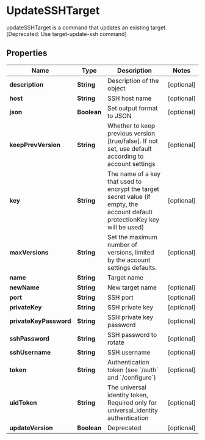 

# UpdateSSHTarget

updateSSHTarget is a command that updates an existing target. [Deprecated: Use target-update-ssh command]

## Properties

| Name | Type | Description | Notes |
|------------ | ------------- | ------------- | -------------|
|**description** | **String** | Description of the object |  [optional] |
|**host** | **String** | SSH host name |  [optional] |
|**json** | **Boolean** | Set output format to JSON |  [optional] |
|**keepPrevVersion** | **String** | Whether to keep previous version [true/false]. If not set, use default according to account settings |  [optional] |
|**key** | **String** | The name of a key that used to encrypt the target secret value (if empty, the account default protectionKey key will be used) |  [optional] |
|**maxVersions** | **String** | Set the maximum number of versions, limited by the account settings defaults. |  [optional] |
|**name** | **String** | Target name |  |
|**newName** | **String** | New target name |  [optional] |
|**port** | **String** | SSH port |  [optional] |
|**privateKey** | **String** | SSH private key |  [optional] |
|**privateKeyPassword** | **String** | SSH private key password |  [optional] |
|**sshPassword** | **String** | SSH password to rotate |  [optional] |
|**sshUsername** | **String** | SSH username |  [optional] |
|**token** | **String** | Authentication token (see &#x60;/auth&#x60; and &#x60;/configure&#x60;) |  [optional] |
|**uidToken** | **String** | The universal identity token, Required only for universal_identity authentication |  [optional] |
|**updateVersion** | **Boolean** | Deprecated |  [optional] |



